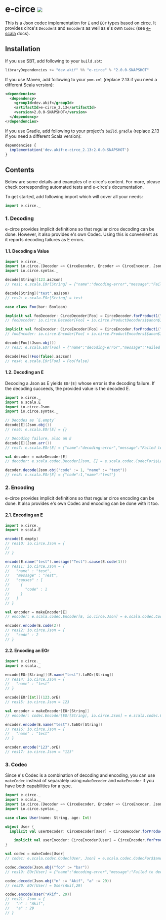 [//]: # "This file is generated by [mdoc](https://scalameta.org/mdoc). Do not edit it directly as it will be overwritten. Instead edit corresponding file in docs folder."

# e-circe [![](https://img.shields.io/badge/docs-2.0.0-SNAPSHOT-brightgreen.svg?style=for-the-badge&logo=scala&color=dc322f&labelColor=333333)](https://javadoc.io/doc/dev.akif/e-circe)

This is a Json codec implementation for `E` and `EOr` types based on [circe](https://circe.github.io/circe). It provides circe's `Decoder`s and `Encoder`s as well as e's own `Codec` (see [e-scala](/e-scala/README.md#3-codec-decoder-and-encoder) docs).

## Installation

If you use SBT, add following to your `build.sbt`:

```scala
libraryDependencies += "dev.akif" %% "e-circe" % "2.0.0-SNAPSHOT"
```
If you use Maven, add following to your `pom.xml` (replace 2.13 if you need a different Scala version):

```xml
<dependencies>
  <dependency>
    <groupId>dev.akif</groupId>
    <artifactId>e-circe_2.13</artifactId>
    <version>2.0.0-SNAPSHOT</version>
  </dependency>
</dependencies>
```
If you use Gradle, add following to your project's `build.gradle` (replace 2.13 if you need a different Scala version):

```javascript
dependencies {
  implementation('dev.akif:e-circe_2.13:2.0.0-SNAPSHOT')
}
```

## Contents

Below are some details and examples of e-circe's content. For more, please check corresponding automated tests and e-circe's documentation.

To get started, add following import which will cover all your needs:

```scala
import e.circe._
```

### 1. Decoding

e-circe provides implicit definitions so that regular circe decoding can be done. However, it also provides e's own Codec. Using this is convenient as it reports decoding failures as E errors.

#### 1.1. Decoding a Value

```scala
import e.circe._
import io.circe.{Decoder => CirceDecoder, Encoder => CirceEncoder, Json}
import io.circe.syntax._

decode[String](123.asJson)
// res1: e.scala.EOr[String] = {"name":"decoding-error","message":"Failed to decode!","causes":[{"message":"String"}]}

decode[String]("test".asJson)
// res2: e.scala.EOr[String] = test

case class Foo(bar: Boolean)

implicit val fooDecoder: CirceDecoder[Foo] = CirceDecoder.forProduct1("bar")(Foo.apply)
// fooDecoder: io.circe.Decoder[Foo] = io.circe.ProductDecoders$$anon$1@b62ee26

implicit val fooEncoder: CirceEncoder[Foo] = CirceEncoder.forProduct1("bar")(_.bar)
// fooEncoder: io.circe.Encoder[Foo] = io.circe.ProductEncoders$$anon$1@22a8072a

decode[Foo](Json.obj())
// res3: e.scala.EOr[Foo] = {"name":"decoding-error","message":"Failed to decode!","causes":[{"name":".bar","message":"Attempt to decode value on failed cursor"}]}

decode[Foo](Foo(false).asJson)
// res4: e.scala.EOr[Foo] = Foo(false)
```

#### 1.2. Decoding an E

Decoding a Json as E yields `EOr[E]` whose error is the decoding failure. If the decoding succeeds, the provided value is the decoded E.

```scala
import e.circe._
import e.scala.E
import io.circe.Json
import io.circe.syntax._

// Decodes as `E.empty`
decode[E](Json.obj())
// res6: e.scala.EOr[E] = {}

// Decoding failure, also an E
decode[E](Json.arr())
// res7: e.scala.EOr[E] = {"name":"decoding-error","message":"Failed to decode!","causes":[{"message":"Expected: JsonObject"}]}

val decoder = makeDecoder[E]
// decoder: e.scala.codec.Decoder[Json, E] = e.scala.codec.CodecFor$$Lambda$11811/1516129085@7835f805

decoder.decode(Json.obj("code" := 1, "name" := "test"))
// res8: e.scala.EOr[E] = {"code":1,"name":"test"}
```

### 2. Encoding

e-circe provides implicit definitions so that regular circe encoding can be done. It also provides e's own Codec and encoding can be done with it too.

#### 2.1. Encoding an E

```scala
import e.circe._
import e.scala.E

encode(E.empty)
// res10: io.circe.Json = {
//   
// }

encode(E.name("test").message("Test").cause(E.code(1)))
// res11: io.circe.Json = {
//   "name" : "test",
//   "message" : "Test",
//   "causes" : [
//     {
//       "code" : 1
//     }
//   ]
// }

val encoder = makeEncoder[E]
// encoder: e.scala.codec.Encoder[E, io.circe.Json] = e.scala.codec.CodecFor$$Lambda$11816/1659564056@ea81e9c

encoder.encode(E.code(2))
// res12: io.circe.Json = {
//   "code" : 2
// }
```

#### 2.2. Encoding an EOr

```scala
import e.circe._
import e.scala._

encode[EOr[String]](E.name("test").toEOr[String])
// res14: io.circe.Json = {
//   "name" : "test"
// }

encode[EOr[Int]](123.orE)
// res15: io.circe.Json = 123

val encoder = makeEncoder[EOr[String]]
// encoder: codec.Encoder[EOr[String], io.circe.Json] = e.scala.codec.CodecFor$$Lambda$11816/1659564056@511b42a8

encoder.encode(E.name("test").toEOr[String])
// res16: io.circe.Json = {
//   "name" : "test"
// }

encoder.encode("123".orE)
// res17: io.circe.Json = "123"
```

### 3. Codec

Since e's Codec is a combination of decoding and encoding, you can use `makeCodec` instead of separately using `makeDecoder` and `makeEncoder` if you have both capabilities for a type.

```scala
import e.circe._
import e.scala._
import io.circe.{Decoder => CirceDecoder, Encoder => CirceEncoder, Json}
import io.circe.syntax._

case class User(name: String, age: Int)

object User {
  implicit val userDecoder: CirceDecoder[User] = CirceDecoder.forProduct2("n", "a")(User.apply)

	implicit val userEncoder: CirceEncoder[User] = CirceEncoder.forProduct2("n", "a")(u => (u.name, u.age))
}

val codec = makeCodec[User]
// codec: e.scala.codec.Codec[User, Json] = e.scala.codec.CodecFor$$anon$1@b56bb26

codec.decode(Json.obj("foo" := "bar"))
// res19: EOr[User] = {"name":"decoding-error","message":"Failed to decode!","causes":[{"name":".n","message":"Attempt to decode value on failed cursor"},{"name":".a","message":"Attempt to decode value on failed cursor"}]}

codec.decode(Json.obj("n" := "Akif", "a" := 29))
// res20: EOr[User] = User(Akif,29)

codec.encode(User("Akif", 29))
// res21: Json = {
//   "n" : "Akif",
//   "a" : 29
// }
```
